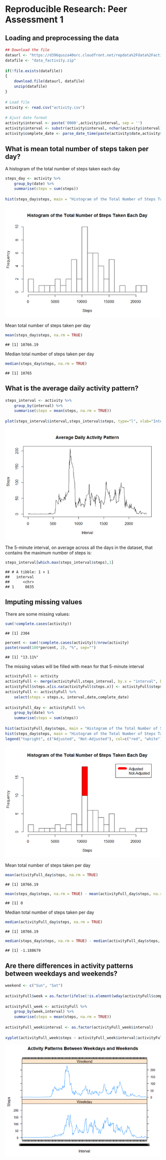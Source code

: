 # Reproducible Research: Peer Assessment 1




## Loading and preprocessing the data


```r
## Download the file
dataurl <- "https://d396qusza40orc.cloudfront.net/repdata%2Fdata%2Factivity.zip"
datafile <- "data_factivity.zip"

if(!file.exists(datafile)) 
{
    download.file(dataurl, datafile)
    unzip(datafile)
}

# Load file
activity <- read.csv("activity.csv")

# Ajust date format
activity$interval <- paste('0000',activity$interval, sep = '')
activity$interval <- substr(activity$interval, nchar(activity$interval)-4+1, nchar(activity$interval))
activity$complete_date <- parse_date_time(paste(activity$date,activity$interval), orders="ymd HM")
```

## What is mean total number of steps taken per day?

A histogram of the total number of steps taken each day


```r
steps_day <- activity %>%
    group_by(date) %>%
    summarise(steps = sum(steps))

hist(steps_day$steps, main = "Histogram of the Total Number of Steps Taken Each Day", xlab = "Steps", breaks = 25)
```

![](PA1_template_files/figure-html/steps_day-1.png)<!-- -->

Mean total number of steps taken per day


```r
mean(steps_day$steps, na.rm = TRUE)
```

```
## [1] 10766.19
```

Median total number of steps taken per day


```r
median(steps_day$steps, na.rm = TRUE)
```

```
## [1] 10765
```

## What is the average daily activity pattern?


```r
steps_interval <- activity %>%
    group_by(interval) %>%
    summarise(steps = mean(steps, na.rm = TRUE))

plot(steps_interval$interval,steps_interval$steps, type="l", xlab="Interval", ylab="Steps",main="Average Daily Activity Pattern")
```

![](PA1_template_files/figure-html/steps_interval-1.png)<!-- -->

The 5-minute interval, on average across all the days in the dataset, that contains the maximum number of steps is:


```r
steps_interval[which.max(steps_interval$steps),1]
```

```
## # A tibble: 1 × 1
##   interval
##      <chr>
## 1     0835
```


## Imputing missing values

There are some missing values:


```r
sum(!complete.cases(activity))
```

```
## [1] 2304
```

```r
percent <- sum(!complete.cases(activity))/nrow(activity)
paste(round(100*percent, 2), "%", sep="")
```

```
## [1] "13.11%"
```

The missing values will be filled with mean for that 5-minute interval


```r
activityFull <- activity
activityFull <- merge(activityFull,steps_interval, by.x = "interval", by.y = "interval")
activityFull$steps.x[is.na(activityFull$steps.x)] <- activityFull$steps.y[is.na(activityFull$steps.x)]
activityFull <- activityFull %>%
    select(steps = steps.x, interval,date,complete_date)

activityFull_day <- activityFull %>%
    group_by(date) %>%
    summarise(steps = sum(steps))

hist(activityFull_day$steps, main = "Histogram of the Total Number of Steps Taken Each Day", xlab = "Steps", col="red", breaks = 25)
hist(steps_day$steps, main = "Histogram of the Total Number of Steps Taken Each Day", xlab = "Steps", col="white", breaks = 25,add=T)
legend("topright", c("Adjusted", "Not-Adjusted"), col=c("red", "white"), lwd=10)
```

![](PA1_template_files/figure-html/fill_missing-1.png)<!-- -->


Mean total number of steps taken per day


```r
mean(activityFull_day$steps, na.rm = TRUE)
```

```
## [1] 10766.19
```

```r
mean(steps_day$steps, na.rm = TRUE) - mean(activityFull_day$steps, na.rm = TRUE)
```

```
## [1] 0
```

Median total number of steps taken per day


```r
median(activityFull_day$steps, na.rm = TRUE)
```

```
## [1] 10766.19
```

```r
median(steps_day$steps, na.rm = TRUE) - median(activityFull_day$steps, na.rm = TRUE)
```

```
## [1] -1.188679
```

## Are there differences in activity patterns between weekdays and weekends?


```r
weekend <- c("Sun", "Sat")

activityFull$week = as.factor(ifelse(!is.element(wday(activityFull$complete_date, label = TRUE),weekend), "Weekend", "Weekday"))

activityFull_week <- activityFull %>%
    group_by(week,interval) %>%
    summarise(steps = mean(steps, na.rm = TRUE))

activityFull_week$interval <- as.factor(activityFull_week$interval)

xyplot(activityFull_week$steps ~ activityFull_week$interval|activityFull_week$week, type="l",main="Activity Patterns Between Weekdays and Weekends",xlab="Interval", ylab="Steps",layout=c(1,2))
```

![](PA1_template_files/figure-html/weekdays_adjusted-1.png)<!-- -->
